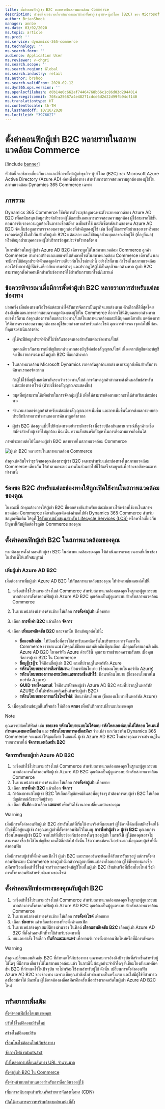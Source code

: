 ```yaml
---
title: ตั้งค่าคอนฟิกผู้เช่า B2C หลายรายในสภาพแวดล้อม Commerce
description: หัวข้อนี้จะอธิบายเกี่ยวกับเวลาและวิธีการตั้งค่าผู้เช่าธุรกิจ-ผู้บริโภค (B2C) ของ Microsoft Azure Active Directory (Azure AD) แบบหลายรายการต่อหนึ่งช่องทาง สำหรับการตรวจสอบความถูกต้องของผู้ใช้ในสภาพแวดล้อม Dynamics 365 Commerce เฉพาะ
author: BrianShook
manager: annbe
ms.date: 03/02/2020
ms.topic: article
ms.prod: ''
ms.service: dynamics-365-commerce
ms.technology: ''
ms.search.form: ''
audience: Application User
ms.reviewer: v-chgri
ms.search.scope: ''
ms.search.region: Global
ms.search.industry: retail
ms.author: brshoo
ms.search.validFrom: 2020-02-12
ms.dyn365.ops.version: ''
ms.openlocfilehash: d0b14e0c662af74464768b66c1c86d03d2944014
ms.sourcegitcommit: 708ca25687a4e48271cdcd6d2d22d99fb94cf140
ms.translationtype: HT
ms.contentlocale: th-TH
ms.lasthandoff: 10/10/2020
ms.locfileid: "3976027"
---
```

# <a name="configure-multiple-b2c-tenants-in-a-commerce-environment"></a>ตั้งค่าคอนฟิกผู้เช่า B2C หลายรายในสภาพแวดล้อม Commerce

[!include [banner](includes/banner.md)]

หัวข้อนี้จะอธิบายเกี่ยวกับเวลาและวิธีการตั้งค่าผู้เช่าธุรกิจ-ผู้บริโภค (B2C) ของ Microsoft Azure Active Directory (Azure AD) ต่อหนึ่งช่องทาง สำหรับการตรวจสอบความถูกต้องของผู้ใช้ในสภาพแวดล้อม Dynamics 365 Commerce เฉพาะ

## <a name="overview"></a>ภาพรวม

Dynamics 365 Commerce ใช้บริการตัวระบุข้อมูลเฉพาะตัวระบบคลาวด์ของ Azure AD B2C เพื่อสนับสนุนข้อมูลประจำตัวของผู้ใช้และขั้นตอนการตรวจสอบความถูกต้อง ผู้ใช้สามารถใช้ขั้นตอนการรับรองความถูกต้องในการลงชื่อสมัคร ลงชื่อเข้าใช้ และรีเซ็ตรหัสผ่านของตน Azure AD B2C จัดเก็บข้อมูลการตรวจสอบความถูกต้องที่สำคัญของผู้ใช้ เช่น ชื่อผู้ใช้และรหัสผ่านของเขาหรือเธอ เรกคอร์ดผู้ใช้ไม่ซ้ำกันสำหรับผู้เช่า B2C แต่ละราย และใช้ข้อมูลส่วนบุคคลของชื่อผู้ใช้ (ที่อยู่อีเมล) หรือข้อมูลส่วนบุคคลของผู้ให้บริการข้อมูลประจำตัวทางสังคม

ในกรณีส่วนใหญ่ ผู้เช่า Azure AD B2C เดียวจะถูกใช้ในสภาพแวดล้อม Commerce ลูกค้า Commerce สามารถสร้างและเผยแพร่ไซต์หลายไซต์ในสภาพแวดล้อม Commerce เดียวกัน และจะมีการใช้ข้อมูลประจำตัวของลูกค้ารายเดียวกันในไซต์เหล่านี้ อย่างไรก็ตาม ถ้าไซต์ในสภาพแวดล้อมควรได้รับการปฏิบัติเช่นเดียวกับแบรนด์ต่างๆ และปรากฏให้ผู้ใช้เป็นธุรกิจแยกต่างหาก ผู้เช่า B2C สามารถถูกตั้งค่าคอนฟิกสำหรับช่องทางที่ใช้สำหรับการแยกไซต์/แบรนด์

## <a name="considerations-when-multiple-b2c-tenants-are-set-up-per-channel"></a>ข้อควรพิจารณาเมื่อมีการตั้งค่าผู้เช่า B2C หลายรายการสำหรับแต่ละช่องทาง

บ่อยครั้ง เมื่อช่องทางหรือไซต์แต่ละแห่งได้รับการจัดการเป็นธุรกิจแยกต่างหาก ตัวเลือกที่ดีที่สุดโดยอ้างอิงขั้นตอนการตรวจสอบความถูกต้องของผู้ใช้ใน Commerce คือการใช้นิติบุคคลแยกต่างหาก อย่างไรก็ตาม ถ้าคุณต้องการเก็บแต่ละช่องทาง/ไซต์ในสภาพแวดล้อมและนิติบุคคลเดียวกัน แต่ต้องการให้มีการตรวจสอบความถูกต้องของผู้ใช้แยกต่างหากสำหรับแต่ละไซต์ คุณควรพิจารณาจุดต่อไปนี้ก่อนที่คุณจะดำเนินการต่อ:

- ผู้ใช้จะมีข้อมูลประจำตัวที่ไม่ซ้ำกันของตนเองสำหรับแต่ละช่องทาง/ไซต์

    บุคคลเดียวกันสามารถมีบัญชีแยกต่างหากสองบัญชีต่อช่องสัญญาณ/ไซต์ เนื่องจากบัญชีแต่ละบัญชีจะเป็นรายการเฉพาะในผู้เช่า B2C ที่แยกต่างหาก

- ในสภาพแวดล้อม Microsoft Dynamics เรกคอร์ดลูกค้าแยกต่างหากจะถูกส่งคืนสำหรับการค้นหาเรกคอร์ดสากล

    ถ้าผู้ใช้ใช้ที่อยู่อีเมลเดียวกันระหว่างช่องทาง/ไซต์ การค้นหาลูกค้าสากลจะส่งคืนผลลัพธ์สำหรับแต่ละช่องทาง/ไซต์ (ตัวบ่งชี้ช่องสัญญาณจะแสดงขึ้น)

- สมุดที่อยู่สามารถใช้เพื่อช่วยในการจัดกลุ่มผู้ใช้ เพื่อให้สามารถติดตามพวกเขาได้สำหรับแต่ละช่องทาง
- จำนวนเรกคอร์ดลูกค้าสำหรับแต่ละช่องสัญญาณอาจเพิ่มขึ้น และการเพิ่มขึ้นนี้อาจส่งผลกระทบต่อประสิทธิภาพการทำงานของการค้นหาลูกค้าสากล
- ผู้เช่า B2C ต้องถูกแม็ปไปยังช่องทางอย่างระมัดระวัง เพื่อช่วยป้องกันสถานการณ์ที่ลูกค้าลงชื่อสมัครสำหรับผู้เช่าที่ไม่ถูกต้อง มิฉะนั้น ความสับสนหรือปัญหาในการติดตามอาจเกิดขึ้นได้

ภาพประกอบต่อไปนี้แสดงผู้เช่า B2C หลายรายในสภาพแวดล้อม Commerce

![ผู้เช่า B2C หลายรายในสภาพแวดล้อม Commerce](media/MultiB2C_In_Environment.png)

ถ้าคุณตัดสินใจว่าธุรกิจของคุณต้องการผู้เช่า B2C เฉพาะสำหรับแต่ละช่องทางในสภาพแวดล้อม Commerce เดียวกัน ให้ทำตามกระบวนงานในส่วนต่อไปนี้ให้เสร็จสมบูรณ์เพื่อร้องขอลักษณะการทำงานนี้

## <a name="request-that-b2c-per-channel-be-enabled-in-your-environment"></a>ร้องขอ B2C สำหรับแต่ละช่องทางให้ถูกเปิดใช้งานในสภาพแวดล้อมของคุณ

ในขณะนี้ ถ้าคุณต้องการให้ผู้เช่า B2C ที่แตกต่างกันสำหรับแต่ละช่องทางให้พร้อมใช้งานในสภาพแวดล้อม Commerce เดียวกันคุณต้องส่งคำขอไปยัง Dynamics 365 Commerce สำหรับข้อมูลเพิ่มเติม ให้ดูที่ [ได้รับการสนับสนุนสำหรับ Lifecycle Services (LCS)](../fin-ops-core/dev-itpro/lifecycle-services/lcs-support.md) หรือหารือเกี่ยวกับปัญหานี้กับผู้ติดต่อโซลูชัน Commerce ของคุณ

## <a name="configure-b2c-tenants-in-your-environment"></a>ตั้งค่าคอนฟิกผู้เช่า B2C ในสภาพแวดล้อมของคุณ

หากต้องการตั้งค่าคอนฟิกผู้เช่า B2C ในสภาพแวดล้อมของคุณ ให้ดำเนินการกระบวนงานที่เกี่ยวข้องในส่วนนี้ให้เสร็จสมบูรณ์

### <a name="add-an-azure-ad-b2c-tenant"></a>เพิ่มผู้เช่า Azure AD B2C

เมื่อต้องการเพิ่มผู้เช่า Azure AD B2C ให้กับสภาพแวดล้อมของคุณ ให้ทำตามขั้นตอนต่อไปนี้

1. ลงชื่อเข้าใช้โปรแกรมสร้างไซต์ Commerce สำหรับสภาพแวดล้อมของคุณในฐานะผู้ดูแลระบบ หากต้องการตั้งค่าคอนฟิกผู้เช่า Azure AD B2C คุณต้องเป็นผู้ดูแลระบบสำหรับสภาพแวดล้อม Commerce
1. ในบานหน้าต่างนำทางด้านซ้าย ให้เลือก **การตั้งค่าผู้เช่า** เพื่อขยาย
1. เลือก **การตั้งค่า B2C** แล้วเลือก **จัดการ**
1. เลือก **เพิ่มแอพลิเคชัน B2C** และจากนั้น ป้อนข้อมูลต่อไปนี้:

    - **ชื่อแอพลิเคชัน**: ให้ป้อนชื่อที่ควรใช้สำหรับแอพลิเคชันในบริบทของการจัดการใน Commerce เราขอแนะนำให้คุณใช้ชื่อของแอพลิเคชันที่คุณเลือก เมื่อคุณตั้งค่าแอพลิเคชัน Azure AD B2C ในพอร์ทัล Azure ด้วยวิธีนี้ คุณสามารถช่วยลดความสับสน เมื่อคุณจัดการผู้เช่า B2C ใน Commerce
    - **ชื่อผูเชา**: ให้ป้อนชื่อผู้เช่า B2C ตามที่ปรากฏในพอร์ทัล Azure
    - **รหัสนโยบายของการลืมรหัสผ่าน**: ป้อนรหัสนโยบาย (ชื่อของนโยบายในพอร์ทัล Azure)
    - **รหัสนโยบายของการลงทะเบียนและการลงชื่อเข้าใช้**: ป้อนรหัสนโยบาย (ชื่อของนโยบายในพอร์ทัล Azure)
    - **GUID ของไคลเอนต์**: ให้ป้อนรหัสของผู้เช่า Azure AD B2C ตามที่ปรากฏในพอร์ทัล AZURE (ไม่ใช่รหัสแอพลิเคชันสำหรับผู้เช่า B2C)
    - **รหัสนโยบายของการแก้ไขโพรไฟล์**: ป้อนรหัสนโยบาย (ชื่อของนโยบายในพอร์ทัล Azure)

1. เมื่อคุณป้อนข้อมูลนี้เสร็จแล้ว ให้เลือก **ตกลง** เพื่อบันทึกการเปลี่ยนแปลงของคุณ

> [!NOTE]
> คุณควรปล่อยให้ฟิลด์ เช่น **ขอบเขต** **รหัสนโยบายแบบไม่โต้ตอบ** **รหัสไคลเอนต์แบบไม่โต้ตอบ** **โดเมนที่กำหนดเองของรล็อกอิน** และ **รหัสนโยบายการลงชื่อสมัคร** ว่างเปล่า ยกเว้นว่าทีม Dynamics 365 Commerce จะแนะนำให้คุณตั้งค่า
ในขณะนี้ ผู้เช่า Azure AD B2C ใหม่ของคุณควรจะปรากฏในรายการภายใต้ **จัดการแอพลิเคชัน B2C**

### <a name="manage-or-delete-an-azure-ad-b2c-tenant"></a>จัดการหรือลบผู้เช่า Azure AD B2C

1. ลงชื่อเข้าใช้โปรแกรมสร้างไซต์ Commerce สำหรับสภาพแวดล้อมของคุณในฐานะผู้ดูแลระบบ หากต้องการตั้งค่าคอนฟิกผู้เช่า Azure AD B2C คุณต้องเป็นผู้ดูแลระบบสำหรับสภาพแวดล้อม Commerce
1. ในบานหน้าต่างนำทางด้านซ้าย ให้เลือก **การตั้งค่าผู้เช่า** เพื่อขยาย
1. เลือก **การตั้งค่า B2C** แล้วเลือก **จัดการ**
1. ถ้าต้องการแก้ไขผู้เช่า B2C ให้เลือกสัญลักษณ์ดินสอที่อยู่ข้างๆ ถ้าต้องการลบผู้เช่า B2C ให้เลือกสัญลักษณ์ถังขยะที่อยู่ข้างๆ
1. เลือก **บันทึก** แล้วเลือก **เผยแพร่** เพื่อเปิดใช้งานการเปลี่ยนแปลงของคุณ

> [!WARNING]
> เมื่อมีการตั้งค่าคอนฟิกผู้เช่า B2C สำหรับไซต์ที่เริ่มใช้งานจริง/ที่เผยแพร่ ผู้ใช้อาจได้ลงชื่อสมัครโดยใช้บัญชีที่มีอยู่บนผู้เช่า ถ้าคุณลบผู้เช่าที่ตั้งค่าคอนฟิกไว้ในเมนู **การตั้งค่าผู้เช่า \> ผู้เช่า B2C** คุณลบการเชื่อมโยงของผู้เช่า B2C จากไซต์ที่เกี่ยวข้องกับช่องทางใดๆ ของผู้เช่า ในกรณีนี้ ผู้ใช้ของคุณอาจไม่สามารถลงชื่อเข้าใช้ในบัญชีของตนได้อีกต่อไป ดังนั้น ใช้ความระมัดระวังอย่างมากเมื่อคุณลบผู้เช่าที่ตั้งค่าคอนฟิก
>
> เมื่อมีการลบผู้เช่าที่ตั้งค่าคอนฟิกไว้ ผู้เช่า B2C และเรกคอร์ดจะยังคงได้รับการรักษาอยู่ แต่การตั้งค่าคอนฟิกระบบ Commerce ของผู้เช่าดังกล่าวจะถูกเปลี่ยนแปลงหรือลบออก ผู้ใช้ที่พยายามลงชื่อสมัครหรือลงชื่อเข้าใช้ไซต์ จะสร้างเรกคอร์ดบัญชีใหม่ในผู้เช่า B2C เริ่มต้นหรือที่เชื่อมโยงใหม่ ซึ่งมีการตั้งค่าคอนฟิกสำหรับช่องทางของไซต์
## <a name="configure-your-channel-with-a-b2c-tenant"></a>ตั้งค่าคอนฟิกช่องทางของคุณกับผู้เช่า B2C

1. ลงชื่อเข้าใช้โปรแกรมสร้างไซต์ Commerce สำหรับสภาพแวดล้อมของคุณในฐานะผู้ดูแลระบบ หากต้องการตั้งค่าคอนฟิกผู้เช่า Azure AD B2C คุณต้องเป็นผู้ดูแลระบบสำหรับสภาพแวดล้อม Commerce
1. ในบานหน้าต่างนำทางด้านซ้าย ให้เลือก **การตั้งค่าไซต์** เพื่อขยาย
1. เลือก **ช่องทาง** แล้วเลือกช่องทางที่จะตั้งค่าคอนฟิก
1. ในบานหน้าต่างคุณสมบัติทางด้านขวา ในฟิลด์ **เลือกแอพลิเคชัน B2C** เลือกผู้เช่า Azure AD B2C ที่ตั้งค่าคอนฟิกที่จะใช้สำหรับช่องทางนี้
1. บนแถบคำสั่ง ให้เลือก **บันทึกและเผยแพร่** เพื่อยอมรับการตั้งค่าคอนฟิกใหม่หรือที่มีการอัพเดต

> [!WARNING]
> ถ้าคุณเปลี่ยนแอพลิเคชัน B2C ที่กำหนดให้กับช่องทาง คุณจะลบการอ้างอิงปัจจุบันที่สร้างขึ้นสำหรับผู้ใช้ใดๆ ที่มีการลงชื่อเข้าใช้ในสภาพแวดล้อมแล้ว ในกรณีนี้ ข้อมูลประจำตัวใดๆ ที่เชื่อมโยงกับแอพลิเคชัน B2C ที่กำหนดไว้ในปัจจุบัน จะไม่พร้อมใช้งานสำหรับผู้ใช้ ดังนั้น เปลี่ยนการตั้งค่าคอนฟิก Azure AD B2C ของช่องทาง เฉพาะเมื่อคุณกำลังตั้งค่าช่องทางเป็นครั้งแรก และไม่มีผู้ใช้ที่สามารถลงชื่อสมัครได้ มิฉะนั้น ผู้ใช้อาจต้องลงชื่อสมัครอีกครั้งเพื่อสร้างเรกคอร์ดในผู้เช่า Azure AD B2C ใหม่
## <a name="additional-resources"></a>ทรัพยากรเพิ่มเติม

[ตั้งค่าคอนฟิกชื่อโดเมนของคุณ](configure-your-domain-name.md)

[ปรับใช้ไซต์อีคอมเมิร์ซใหม่](deploy-ecommerce-site.md)

[สร้างไซต์อีคอมเมิร์ซ](create-ecommerce-site.md)

[เชื่อมโยงไซต์ออนไลน์กับช่องทาง](associate-site-online-store.md)

[จัดการไฟล์ robots.txt](manage-robots-txt-files.md)

[อัปโหลดการเปลี่ยนเส้นทาง URL จำนวนมาก](upload-bulk-redirects.md)

[ตั้งค่าผู้เช่า B2C ใน Commerce](set-up-B2C-tenant.md)

[ตั้งค่าหน้าแบบกำหนดเองสำหรับการล็อกอินของผู้ใช้](custom-pages-user-logins.md)

[เพิ่มการสนับสนุนสำหรับเครือข่ายการจัดส่งเนื้อหา (CDN)](add-cdn-support.md)

[เปิดใช้งานการตรวจหาร้านค้าตามตำแหน่งที่ตั้ง](enable-store-detection.md)
